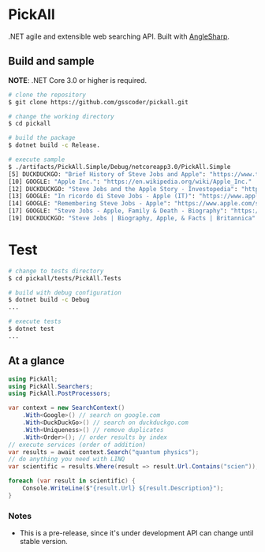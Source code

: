 # PickAll

.NET agile and extensible web searching API. Built with [AngleSharp](https://github.com/AngleSharp/AngleSharp).

## Build and sample
**NOTE**: .NET Core 3.0 or higher is required.
```sh
# clone the repository
$ git clone https://github.com/gsscoder/pickall.git

# change the working directory
$ cd pickall

# build the package
$ dotnet build -c Release.

# execute sample
$ ./artifacts/PickAll.Simple/Debug/netcoreapp3.0/PickAll.Simple
[5] DUCKDUCKGO: "Brief History of Steve Jobs and Apple": "https://www.thebalancecareers.com/industry-spotlight-steve-jobs-38936"
[10] GOOGLE: "Apple Inc.": "https://en.wikipedia.org/wiki/Apple_Inc."
[12] DUCKDUCKGO: "Steve Jobs and the Apple Story - Investopedia": "https://www.investopedia.com/articles/fundamental-analysis/12/steve-jobs-apple-story.asp"
[13] GOOGLE: "In ricordo di Steve Jobs - Apple (IT)": "https://www.apple.com/it/stevejobs/"
[14] GOOGLE: "Remembering Steve Jobs - Apple": "https://www.apple.com/stevejobs/"
[17] GOOGLE: "Steve Jobs - Apple, Family & Death - Biography": "https://www.biography.com/business-figure/steve-jobs"
[19] DUCKDUCKGO: "Steve Jobs | Biography, Apple, & Facts | Britannica": "https://www.britannica.com/biography/Steve-Jobs
```

# Test
```sh
# change to tests directory
$ cd pickall/tests/PickAll.Tests

# build with debug configuration
$ dotnet build -c Debug
...

# execute tests
$ dotnet test
...
```

## At a glance
```csharp
using PickAll;
using PickAll.Searchers;
using PickAll.PostProcessors;

var context = new SearchContext()
    .With<Google>() // search on google.com
    .With<DuckDuckGo>() // search on duckduckgo.com
    .With<Uniqueness>() // remove duplicates
    .With<Order>(); // order results by index
// execute services (order of addition)
var results = await context.Search("quantum physics");
// do anything you need with LINQ
var scientific = results.Where(result => result.Url.Contains("scien"));

foreach (var result in scientific) {
    Console.WriteLine($"{result.Url} ${result.Description}");
}
```

### Notes
- This is a pre-release, since it's under development API can change until stable version.